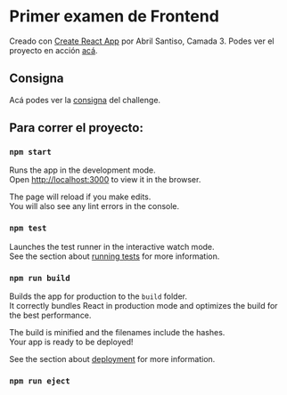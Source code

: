 # Primer examen de Frontend

Creado con [Create React App](https://github.com/facebook/create-react-app) por Abril Santiso, Camada 3.
Podes ver el proyecto en acción [acá](https://codesandbox.io/s/evaluacion-frontend-abril-santiso-8xbpl).

## Consigna

Acá podes ver la [consigna](https://github.com/Ivanszsctd-frontend3-primer-evaluacion) del challenge.

## Para correr el proyecto:

### `npm start`

Runs the app in the development mode.\
Open [http://localhost:3000](http://localhost:3000) to view it in the browser.

The page will reload if you make edits.\
You will also see any lint errors in the console.

### `npm test`

Launches the test runner in the interactive watch mode.\
See the section about [running tests](https://facebook.github.io/create-react-app/docs/running-tests) for more information.

### `npm run build`

Builds the app for production to the `build` folder.\
It correctly bundles React in production mode and optimizes the build for the best performance.

The build is minified and the filenames include the hashes.\
Your app is ready to be deployed!

See the section about [deployment](https://facebook.github.io/create-react-app/docs/deployment) for more information.

### `npm run eject`

